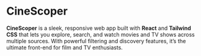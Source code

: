 # CineScoper
**CineScoper** is a sleek, responsive web app built with **React** and **Tailwind CSS** that lets you explore, search, and watch movies and TV shows across multiple sources. With powerful filtering and discovery features, it’s the ultimate front-end for film and TV enthusiasts.
